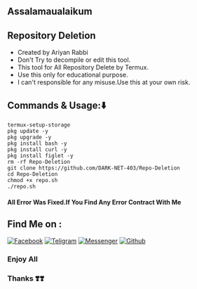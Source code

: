 
## Assalamaualaikum
## Repository Deletion
* Created by Ariyan Rabbi
* Don't Try to decompile or edit this tool.
* This tool for All Repository Delete by Termux.
* Use this only for educational purpose.
* I can't responsible for any misuse.Use this at your own risk.
## Commands & Usage:⬇️
````
termux-setup-storage
pkg update -y
pkg upgrade -y
pkg install bash -y
pkg install curl -y
pkg install figlet -y
rm -rf Repo-Deletion
git clone https://github.com/DARK-NET-403/Repo-Deletion
cd Repo-Deletion
chmod +x repo.sh
./repo.sh
````
#### All Error Was Fixed.If You Find Any Error Contract With Me

## Find Me on :

[![Facebook](https://img.shields.io/badge/Facebook-green?style=for-the-badge&logo=facebook)](https://www.facebook.com/share/1FiCkCecyD/)
[![Teligram](https://img.shields.io/badge/Chat-Teligram-blue?style=for-the-badge&logo=teligram)](https://t.me/DARK_NET_403)
[![Messenger](https://img.shields.io/badge/Chat-Messenger-blue?style=for-the-badge&logo=messenger)](https://m.me/DARK.NET.403)
[![Github](https://img.shields.io/badge/Github-Github-143green?style=for-the-badge&logo=github)](https://github.com/DARK-NET-403)


### Enjoy All
### Thanks ❣️❣️
